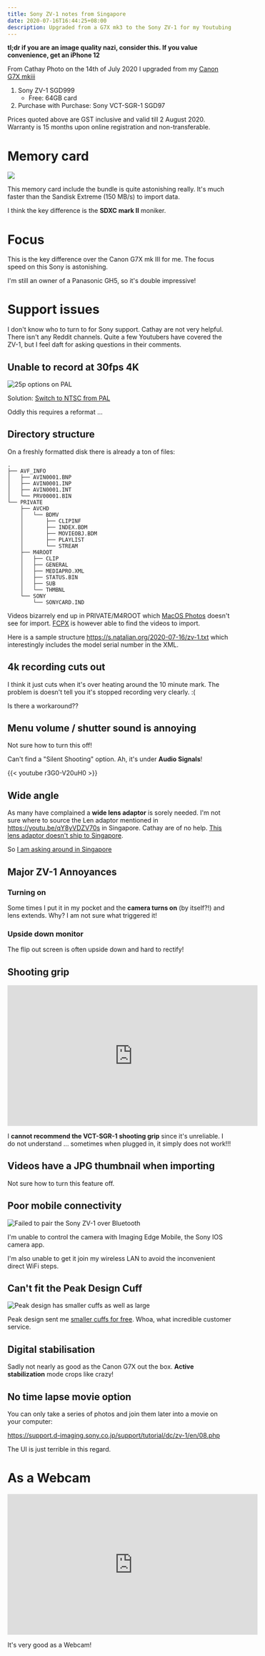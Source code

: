 ```yaml
---
title: Sony ZV-1 notes from Singapore
date: 2020-07-16T16:44:25+08:00
description: Upgraded from a G7X mk3 to the Sony ZV-1 for my Youtubing ambitions
---
```


**tl;dr if you are an image quality nazi, consider this. If you value convenience, get an iPhone 12**

From Cathay Photo on the 14th of July 2020 I upgraded from my [Canon G7X mkiii](https://sg.carousell.com/p/canon-g7x-mark-iii-%E2%80%94-can-be-used-as-a-high-quality-webcam-1014586590/)

1. Sony ZV-1 SGD999
	* Free: 64GB card
2. Purchase with Purchase: Sony VCT-SGR-1 SGD97


Prices quoted above are GST inclusive and valid till 2 August 2020.
Warranty is 15 months upon online registration and non-transferable.

# Memory card

<img src="https://s.natalian.org/2020-07-16/zv-1-memory.jpeg">

This memory card include the bundle is quite astonishing really. It's much faster than the Sandisk Extreme (150 MB/s) to import data.

I think the key difference is the **SDXC mark II** moniker.

# Focus

This is the key difference over the Canon G7X mk III for me. The focus speed on this Sony is astonishing.

I'm still an owner of a Panasonic GH5, so it's double impressive!

# Support issues

I don't know who to turn to for Sony support. Cathay are not very helpful. There isn't any Reddit channels. Quite a few Youtubers have covered the ZV-1, but I feel daft for asking questions in their comments.

## Unable to record at 30fps 4K

<img src="https://s.natalian.org/2020-07-17/25p.jpeg" alt="25p options on PAL">

Solution: [Switch to NTSC from PAL](https://helpguide.sony.net/dc/1910/v1/en/contents/TP0002847077.html?search=NTSC)

Oddly this requires a reformat ...

## Directory structure

On a freshly formatted disk there is already a ton of files:

	.
	├── AVF_INFO
	│   ├── AVIN0001.BNP
	│   ├── AVIN0001.INP
	│   ├── AVIN0001.INT
	│   └── PRV00001.BIN
	└── PRIVATE
		├── AVCHD
		│   └── BDMV
		│       ├── CLIPINF
		│       ├── INDEX.BDM
		│       ├── MOVIEOBJ.BDM
		│       ├── PLAYLIST
		│       └── STREAM
		├── M4ROOT
		│   ├── CLIP
		│   ├── GENERAL
		│   ├── MEDIAPRO.XML
		│   ├── STATUS.BIN
		│   ├── SUB
		│   └── THMBNL
		└── SONY
			└── SONYCARD.IND

Videos bizarrely end up in PRIVATE/M4ROOT which [MacOS
Photos](https://www.apple.com/sg/macos/photos/) doesn't see for import.
[FCPX](https://www.apple.com/sg/final-cut-pro/) is however able to find the
videos to import.

Here is a sample structure https://s.natalian.org/2020-07-16/zv-1.txt which interestingly includes the model serial number in the XML.

## 4k recording cuts out

I think it just cuts when it's over heating around the 10 minute mark. The
problem is doesn't tell you it's stopped recording very clearly. :(

Is there a workaround??

## Menu volume / shutter sound is annoying

Not sure how to turn this off!

Can't find a "Silent Shooting" option. Ah, it's under **Audio Signals**!

{{< youtube r3G0-V20uH0 >}}

## Wide angle

As many have complained a **wide lens adaptor** is sorely needed. I'm not sure where to
source the Len adaptor mentioned in https://youtu.be/qY8yVDZV70s in Singapore.
Cathay are of no help. [This lens adaptor doesn't ship to Singapore](https://www.amazon.co.uk/gp/product/B07ZVJ6TDF/ref=as_li_tl?ie=UTF8&tag=christophelan-21&camp=1634&creative=6738&linkCode=as2&creativeASIN=B07ZVJ6TDF&linkId=7ea384a637d8ca5c2e91f204dec1dbfb).

So [I am asking around in Singapore](https://www.clubsnap.com/threads/sony-zv-1-wide-lens-adaptor-wanted.1789396/)

## Major ZV-1 Annoyances

### Turning on

Some times I put it in my pocket and the **camera turns on** (by itself?!) and lens extends. Why? I am not sure what triggered it!

### Upside down monitor

The flip out screen is often upside down and hard to rectify!

## Shooting grip

<iframe width="560" height="315" src="https://www.youtube-nocookie.com/embed/-NcNqtOFIgs" frameborder="0" allow="accelerometer; autoplay; encrypted-media; gyroscope; picture-in-picture" allowfullscreen></iframe>

I **cannot recommend the VCT-SGR-1 shooting grip** since it's unreliable. I do
not understand ...  sometimes when plugged in, it simply does not work!!!

## Videos have a JPG thumbnail when importing

Not sure how to turn this feature off.

## Poor mobile connectivity

<img src="https://s.natalian.org/2020-07-17/pairing.jpeg" alt="Failed to pair the Sony ZV-1 over Bluetooth">

I'm unable to control the camera with Imaging Edge Mobile, the Sony IOS camera app.

I'm also unable to get it join my wireless LAN to avoid the inconvenient direct WiFi steps.

## Can't fit the Peak Design Cuff

<img src="https://s.natalian.org/2020-08-25/zv1-cuff.jpeg" alt="Peak design has smaller cuffs as well as large">

Peak design sent me [smaller cuffs for free](https://twitter.com/kaihendry/status/1298220112185499648). Whoa, what incredible customer service.

## Digital stabilisation

Sadly not nearly as good as the Canon G7X out the box. **Active stabilization** mode crops like crazy!

## No time lapse movie option

You can only take a series of photos and join them later into a movie on your computer:

<https://support.d-imaging.sony.co.jp/support/tutorial/dc/zv-1/en/08.php>

The UI is just terrible in this regard.

# As a Webcam

<iframe width="560" height="315" src="https://www.youtube.com/embed/jSo6D3DHZ74" frameborder="0" allow="accelerometer; autoplay; clipboard-write; encrypted-media; gyroscope; picture-in-picture" allowfullscreen></iframe>

It's very good as a Webcam!

